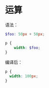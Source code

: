 # 运算

语法：

```scss
$foo: 50px + 50px;

p {
    width: $foo;
}
```

编译后：

```css
p {
  width: 100px;
}
```

